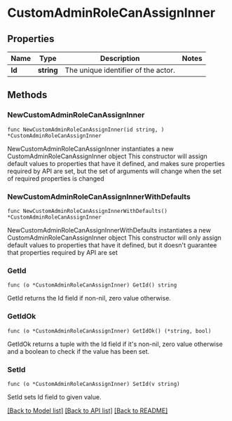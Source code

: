 # CustomAdminRoleCanAssignInner

## Properties

Name | Type | Description | Notes
------------ | ------------- | ------------- | -------------
**Id** | **string** | The unique identifier of the actor. | 

## Methods

### NewCustomAdminRoleCanAssignInner

`func NewCustomAdminRoleCanAssignInner(id string, ) *CustomAdminRoleCanAssignInner`

NewCustomAdminRoleCanAssignInner instantiates a new CustomAdminRoleCanAssignInner object
This constructor will assign default values to properties that have it defined,
and makes sure properties required by API are set, but the set of arguments
will change when the set of required properties is changed

### NewCustomAdminRoleCanAssignInnerWithDefaults

`func NewCustomAdminRoleCanAssignInnerWithDefaults() *CustomAdminRoleCanAssignInner`

NewCustomAdminRoleCanAssignInnerWithDefaults instantiates a new CustomAdminRoleCanAssignInner object
This constructor will only assign default values to properties that have it defined,
but it doesn't guarantee that properties required by API are set

### GetId

`func (o *CustomAdminRoleCanAssignInner) GetId() string`

GetId returns the Id field if non-nil, zero value otherwise.

### GetIdOk

`func (o *CustomAdminRoleCanAssignInner) GetIdOk() (*string, bool)`

GetIdOk returns a tuple with the Id field if it's non-nil, zero value otherwise
and a boolean to check if the value has been set.

### SetId

`func (o *CustomAdminRoleCanAssignInner) SetId(v string)`

SetId sets Id field to given value.



[[Back to Model list]](../README.md#documentation-for-models) [[Back to API list]](../README.md#documentation-for-api-endpoints) [[Back to README]](../README.md)


